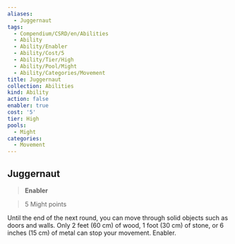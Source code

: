 ```yaml
---
aliases:
  - Juggernaut
tags:
  - Compendium/CSRD/en/Abilities
  - Ability
  - Ability/Enabler
  - Ability/Cost/5
  - Ability/Tier/High
  - Ability/Pool/Might
  - Ability/Categories/Movement
title: Juggernaut
collection: Abilities
kind: Ability
action: false
enabler: true
cost: '5'
tier: High
pools:
  - Might
categories:
  - Movement
---
```

## Juggernaut    
>**Enabler**    
>5 Might points  
    
Until the end of the next round, you can move through solid objects such as doors and walls. Only 2 feet (60 cm) of wood, 1 foot (30 cm) of stone, or 6 inches (15 cm) of metal can stop your movement. Enabler.